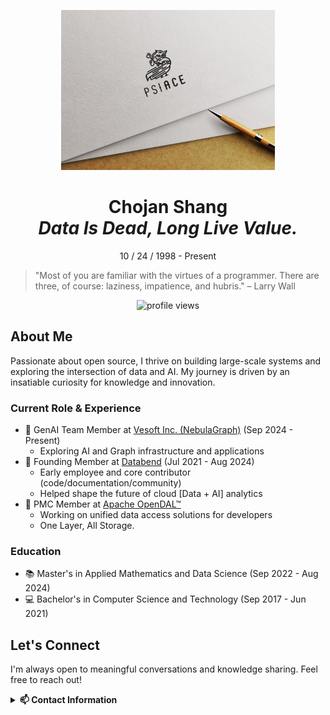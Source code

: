 <p align="center">
  <picture>
    <img src="https://raw.githubusercontent.com/PsiACE/brand/main/logo/LOGO.jpg" height="256">
  </picture>
</p>

<div align="center">
  <h1>
    Chojan Shang
    <br />
    <em>Data Is Dead, Long Live Value.</em>
  </h1>
  <p>10 / 24 / 1998 - Present</p>
</div>

> "Most of you are familiar with the virtues of a programmer. There are three, of course: laziness, impatience, and hubris." – Larry Wall

<p align="center">
  <img src="https://komarev.com/ghpvc/?username=psiace" alt="profile views">
</p>

## About Me

Passionate about open source, I thrive on building large-scale systems and exploring the intersection of data and AI. My journey is driven by an insatiable curiosity for knowledge and innovation.

### Current Role & Experience

- 🚀 GenAI Team Member at [Vesoft Inc. (NebulaGraph)](https://github.com/vesoft-inc/) (Sep 2024 - Present)
  - Exploring AI and Graph infrastructure and applications
- 🌟 Founding Member at [Databend](https://github.com/datafuselabs/databend/) (Jul 2021 - Aug 2024)
  - Early employee and core contributor (code/documentation/community)
  - Helped shape the future of cloud [Data + AI] analytics
- 🔧 PMC Member at [Apache OpenDAL™](https://github.com/apache/opendal)
  - Working on unified data access solutions for developers
  - One Layer, All Storage.

### Education

- 📚 Master's in Applied Mathematics and Data Science (Sep 2022 - Aug 2024)
- 💻 Bachelor's in Computer Science and Technology (Sep 2017 - Jun 2021)

## Let's Connect

I'm always open to meaningful conversations and knowledge sharing. Feel free to reach out!

<details>
<summary><strong>📫 Contact Information</strong></summary>

- GitHub: [@PsiACE](https://github.com/psiace)
- LinkedIn: [Chojan Shang](https://www.linkedin.com/in/psiace)
- Twitter: [@repsiace](https://twitter.com/repsiace/)

</details>
